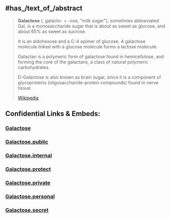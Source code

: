 
## #has_/text_of_/abstract 

> **Galactose** (, galacto- + -ose, "milk sugar"), sometimes abbreviated Gal, 
> is a monosaccharide sugar that is about as sweet as glucose, and about 65% as sweet as sucrose. 
> 
> It is an aldohexose and a C-4 epimer of glucose. 
> A galactose molecule linked with a glucose molecule forms a lactose molecule.
>
> Galactan is a polymeric form of galactose found in hemicellulose, 
> and forming the core of the galactans, a class of natural polymeric carbohydrates.
>
> D-Galactose is also known as brain sugar, 
> since it is a component of glycoproteins (oligosaccharide-protein compounds) found in nerve tissue.
>
> [Wikipedia](https://en.wikipedia.org/wiki/Galactose)






## Confidential Links & Embeds: 

### [Galactose](/_Standards/bio/Metabolism/Nutrition/Carbohydrate/Monosaccharide/Galactose.md) 

### [Galactose.public](/_public/bio/Metabolism/Nutrition/Carbohydrate/Monosaccharide/Galactose.public.md) 

### [Galactose.internal](/_internal/bio/Metabolism/Nutrition/Carbohydrate/Monosaccharide/Galactose.internal.md) 

### [Galactose.protect](/_protect/bio/Metabolism/Nutrition/Carbohydrate/Monosaccharide/Galactose.protect.md) 

### [Galactose.private](/_private/bio/Metabolism/Nutrition/Carbohydrate/Monosaccharide/Galactose.private.md) 

### [Galactose.personal](/_personal/bio/Metabolism/Nutrition/Carbohydrate/Monosaccharide/Galactose.personal.md) 

### [Galactose.secret](/_secret/bio/Metabolism/Nutrition/Carbohydrate/Monosaccharide/Galactose.secret.md)

